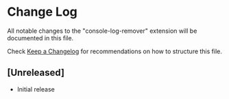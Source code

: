 # Change Log

All notable changes to the "console-log-remover" extension will be documented in this file.

Check [Keep a Changelog](http://keepachangelog.com/) for recommendations on how to structure this file.

## [Unreleased]

- Initial release